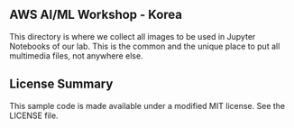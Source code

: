 ## AWS AI/ML Workshop - Korea

This directory is where we collect all images to be used in Jupyter Notebooks of our lab. This is the common and the unique place to put all multimedia files, not anywhere else.

## License Summary

This sample code is made available under a modified MIT license. See the LICENSE file.